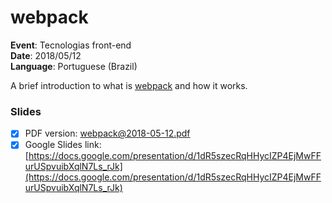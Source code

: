 # webpack

**Event**: Tecnologias front-end\
**Date**: 2018/05/12\
**Language**: Portuguese (Brazil)

A brief introduction to what is [webpack](https://webpack.js.org) and how it works.

### Slides

* [x] PDF version: [webpack@2018-05-12.pdf](./webpack@2018-05-12.pdf)
* [x] Google Slides link: [https://docs.google.com/presentation/d/1dR5szecRqHHycIZP4EjMwFFurUSpvuibXqlN7Ls_rJk](https://docs.google.com/presentation/d/1dR5szecRqHHycIZP4EjMwFFurUSpvuibXqlN7Ls_rJk)
